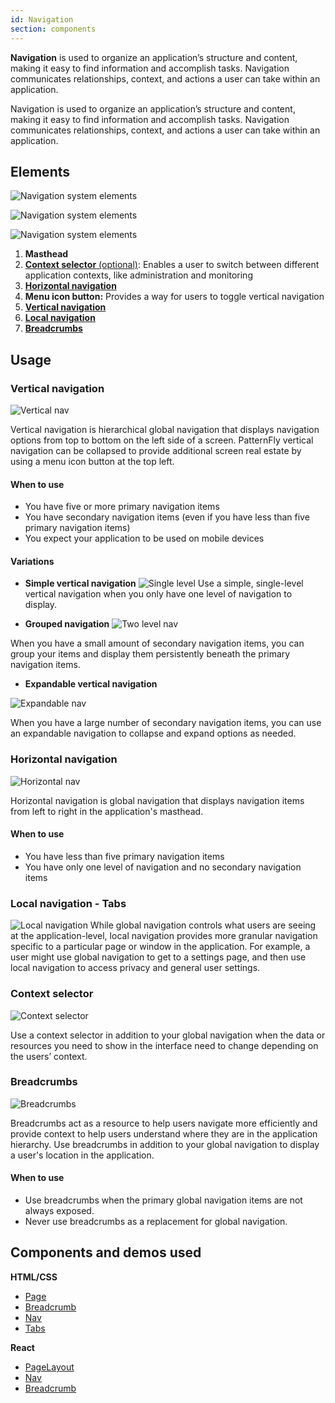 ```yaml
---
id: Navigation
section: components
---
```


**Navigation** is used to organize an application’s structure and content, making it easy to find information and accomplish tasks. Navigation communicates relationships, context, and actions a user can take within an application.

Navigation is used to organize an application’s structure and content, making it easy to find information and accomplish tasks. Navigation communicates relationships, context, and actions a user can take within an application.

## Elements
![Navigation system elements](./img/nav-elements.png)

![Navigation system elements](./img/nav-elements2.png)

![Navigation system elements](./img/nav-elements3.png)

1. **Masthead**
2. [**Context selector** (optional)](#context-selector): Enables a user to switch between different application contexts, like administration and monitoring
3. [**Horizontal navigation**](#horizontal-navigation)
4. **Menu icon button:** Provides a way for users to toggle vertical navigation
5. [**Vertical navigation**](#vertical-navigation)
6. [**Local navigation**](#local-navigation---tabs)
7. [**Breadcrumbs**](#breadcrumbs)

## Usage
### Vertical navigation
![Vertical nav](./img/single-level.png)

Vertical navigation is hierarchical global navigation that displays navigation options from top to bottom on the left side of a screen. PatternFly vertical navigation can be collapsed to provide additional screen real estate by using a menu icon button at the top left.

#### When to use
* You have five or more primary navigation items
* You have secondary navigation items (even if you have less than five primary navigation items)
* You expect your application to be used on mobile devices

#### Variations
  * **Simple vertical navigation**
  ![Single level](./img/single-level.png)
  Use a simple, single-level vertical navigation when you only have one level of navigation to display.

  * **Grouped navigation**
  ![Two level nav](./img/two-level.png)

  When you have a small amount of secondary navigation items, you can group your items and display them persistently beneath the primary navigation items.

  * **Expandable vertical navigation**

  ![Expandable nav](./img/expandable.png)

  When you have a large number of secondary navigation items, you can use an expandable navigation to collapse and expand options as needed.

### Horizontal navigation

![Horizontal nav](./img/horizontal-nav.png)

Horizontal navigation is global navigation that displays navigation items from left to right in the application's masthead.

#### When to use
* You have less than five primary navigation items
* You have only one level of navigation and no secondary navigation items

### Local navigation - Tabs
![Local navigation](./img/local.png)
While global navigation controls what users are seeing at the application-level, local navigation provides more granular navigation specific to a particular page or window in the application. For example, a user might use global navigation to get to a settings page, and then use local navigation to access privacy and general user settings.

### Context selector

![Context selector](./img/context-selector.png)

Use a context selector in addition to your global navigation when the data or resources you need to show in the interface need to change depending on the users’ context.

### Breadcrumbs

![Breadcrumbs](./img/breadcrumb.png)

Breadcrumbs act as a resource to help users navigate more efficiently and provide context to help users understand where they are in the application hierarchy. Use breadcrumbs in addition to your global navigation to display a user's location in the application.

#### When to use
* Use breadcrumbs when the primary global navigation items are not always exposed.
* Never use breadcrumbs as a replacement for global navigation.

## Components and demos used
**HTML/CSS**
* [Page](/documentation/core/demos/page)
* [Breadcrumb](/documentation/core/components/breadcrumb)
* [Nav](/documentation/core/components/nav)
* [Tabs](/documentation/core/components/tabs)

**React**
* [PageLayout](/documentation/react/demos/pagelayout)
* [Nav](/documentation/react/components/nav)
* [Breadcrumb](/documentation/react/components/breadcrumb)
